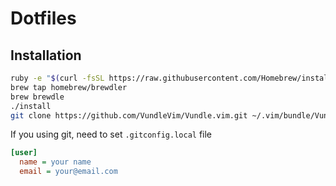# Dotfiles

## Installation

```bash
ruby -e "$(curl -fsSL https://raw.githubusercontent.com/Homebrew/install/master/install)"
brew tap homebrew/brewdler
brew brewdle
./install
git clone https://github.com/VundleVim/Vundle.vim.git ~/.vim/bundle/Vundle.vim
```

If you using git, need to set `.gitconfig.local` file

```ini
[user]
  name = your name
  email = your@email.com
```
